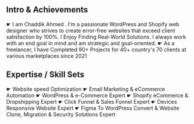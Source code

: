 Intro & Achievements 
---------------------
☛ I am Chaddik Ahmed . 
I’m a passionate WordPress and Shopify web designer who strives to create error-free websites that exceed client satisfaction by 100%. 
I Enjoy Finding Real-World Solutions. I always work with an end goal in mind and am strategic and goal-oriented.
☛ As a freelancer, I have Completed 90+ Projects for 40+ country's 70 clients at various marketplaces since 2021

Expertise / Skill Sets 
---------------------  
 ☛ Website speed Optimization
 ☛ Email Marketing & eCommerce Automation 
 ☛ WordPress & e-Commerce Expert
☛ Shopify eCommerce & Dropshipping Expert 
 ☛ Click Funnel & Sales Funnel Expert 
☛ Devices Responsive Website Expert
☛ Figma To WordPress Convert & Website Clone, Migration & Security Solutions   Expert
